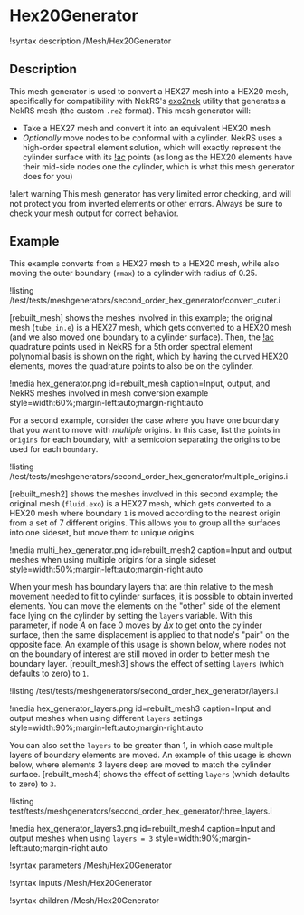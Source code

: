 # Hex20Generator

!syntax description /Mesh/Hex20Generator

## Description

This mesh generator is used to convert a HEX27 mesh into a HEX20 mesh, specifically
for compatibility with NekRS's [exo2nek](https://nekrsdoc.readthedocs.io/en/latest/detailed_usage.html#:~:text=converting%20an%20exodus%20mesh) utility that generates a NekRS mesh (the custom
`.re2` format). This mesh generator will:

- Take a HEX27 mesh and convert it into an equivalent HEX20 mesh
- *Optionally* move nodes to be conformal with a cylinder. NekRS uses a high-order
  spectral element solution, which will exactly represent the cylinder surface with
  its [!ac](GLL) points (as long as the HEX20 elements have their mid-side nodes
  one the cylinder, which is what this mesh generator does for you)

!alert warning
This mesh generator has very limited error checking, and will not protect you
from inverted elements or other errors. Always be sure to check your mesh output
for correct behavior.

## Example

This example converts from a HEX27 mesh to a HEX20 mesh, while also moving the outer boundary
(`rmax`) to a cylinder with radius of 0.25.

!listing /test/tests/meshgenerators/second_order_hex_generator/convert_outer.i

[rebuilt_mesh] shows the meshes involved in this example; the original mesh
(`tube_in.e`) is a HEX27 mesh, which gets converted to a HEX20 mesh (and we also
moved one boundary to a cylinder surface). Then, the [!ac](GLL) quadrature points
used in NekRS for a 5th order spectral element polynomial basis is shown on the right,
which by having the curved HEX20 elements, moves the quadrature points to also be
on the cylinder.

!media hex_generator.png
  id=rebuilt_mesh
  caption=Input, output, and NekRS meshes involved in mesh conversion example
  style=width:60%;margin-left:auto;margin-right:auto

For a second example, consider the case where you have one boundary that you
want to move with *multiple* origins. In this case, list the points in `origins`
for each boundary, with a semicolon separating the origins to be used for each
`boundary`.

!listing /test/tests/meshgenerators/second_order_hex_generator/multiple_origins.i

[rebuilt_mesh2] shows the meshes involved in this second example; the original
mesh (`fluid.exo`) is a HEX27 mesh, which gets converted to a HEX20 mesh where
boundary `1` is moved according to the nearest origin from a set of 7 different origins.
This allows you to group all the surfaces into one sideset, but move them to
unique origins.

!media multi_hex_generator.png
  id=rebuilt_mesh2
  caption=Input and output meshes when using multiple origins for a single sideset
  style=width:50%;margin-left:auto;margin-right:auto

When your mesh has boundary layers that are thin relative to the mesh movement
needed to fit to cylinder surfaces, it is possible to obtain inverted elements.
You can move the elements on the "other" side of the element face lying on the
cylinder by setting the `layers` variable. With this parameter, if node
$A$ on face 0 moves by $\Delta x$ to get onto the cylinder surface, then the
same displacement is applied to that node's "pair" on the opposite face.
An example of this usage is shown below, where nodes not on the boundary of
interest are still moved in order to better mesh the boundary layer.
[rebuilt_mesh3] shows the effect of setting `layers` (which defaults to zero)
to `1`.

!listing /test/tests/meshgenerators/second_order_hex_generator/layers.i

!media hex_generator_layers.png
  id=rebuilt_mesh3
  caption=Input and output meshes when using different `layers` settings
  style=width:90%;margin-left:auto;margin-right:auto

You can also set the `layers` to be greater than 1, in which case multiple
layers of boundary elements are moved. An example of this usage is shown below,
where elements 3 layers deep are moved to match the cylinder surface.
[rebuilt_mesh4] shows the effect of setting `layers` (which defaults to zero)
to `3`.

!listing test/tests/meshgenerators/second_order_hex_generator/three_layers.i

!media hex_generator_layers3.png
  id=rebuilt_mesh4
  caption=Input and output meshes when using `layers = 3`
  style=width:90%;margin-left:auto;margin-right:auto

!syntax parameters /Mesh/Hex20Generator

!syntax inputs /Mesh/Hex20Generator

!syntax children /Mesh/Hex20Generator
